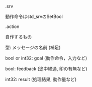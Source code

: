 .srv

動作命令はstd_srvのSetBool

.action

自作するもの

型: メッセージの名前 (補足)

bool or int32: goal (動作命令，入力など) 

bool: feedback (途中経過, 印の有無など)

int32: result (処理結果, 動作量など)
